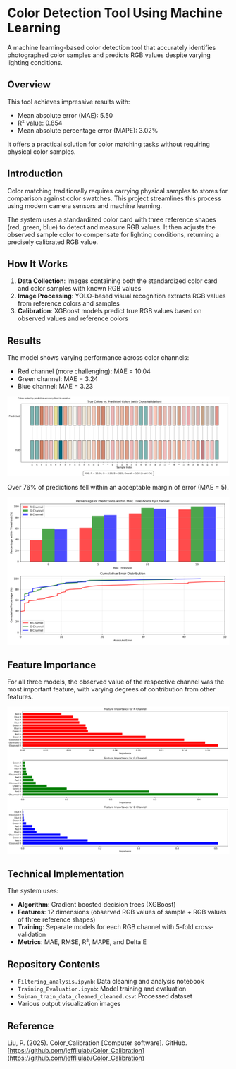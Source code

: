 # Color Detection Tool Using Machine Learning

A machine learning-based color detection tool that accurately identifies photographed color samples and predicts RGB values despite varying lighting conditions.

## Overview

This tool achieves impressive results with:
- Mean absolute error (MAE): 5.50
- R² value: 0.854
- Mean absolute percentage error (MAPE): 3.02%

It offers a practical solution for color matching tasks without requiring physical color samples.

## Introduction

Color matching traditionally requires carrying physical samples to stores for comparison against color swatches. This project streamlines this process using modern camera sensors and machine learning.

The system uses a standardized color card with three reference shapes (red, green, blue) to detect and measure RGB values. It then adjusts the observed sample color to compensate for lighting conditions, returning a precisely calibrated RGB value.

## How It Works

1. **Data Collection**: Images containing both the standardized color card and color samples with known RGB values
2. **Image Processing**: YOLO-based visual recognition extracts RGB values from reference colors and samples
3. **Calibration**: XGBoost models predict true RGB values based on observed values and reference colors

## Results

The model shows varying performance across color channels:
- Red channel (more challenging): MAE = 10.04
- Green channel: MAE = 3.24
- Blue channel: MAE = 3.23

![Color comparison](color_comparison_cv_portioned.png)

Over 76% of predictions fell within an acceptable margin of error (MAE = 5).

![MAE threshold analysis](mae_threshold_analysis.png)

## Feature Importance

For all three models, the observed value of the respective channel was the most important feature, with varying degrees of contribution from other features.

![Feature importance](feature_importance_no_camera.png)

## Technical Implementation

The system uses:
- **Algorithm**: Gradient boosted decision trees (XGBoost)
- **Features**: 12 dimensions (observed RGB values of sample + RGB values of three reference shapes)
- **Training**: Separate models for each RGB channel with 5-fold cross-validation
- **Metrics**: MAE, RMSE, R², MAPE, and Delta E

## Repository Contents

- `Filtering_analysis.ipynb`: Data cleaning and analysis notebook
- `Training_Evaluation.ipynb`: Model training and evaluation
- `Suinan_train_data_cleaned_cleaned.csv`: Processed dataset
- Various output visualization images

## Reference

Liu, P. (2025). Color_Calibration [Computer software]. GitHub. [https://github.com/jeffliulab/Color_Calibration](https://github.com/jeffliulab/Color_Calibration)
